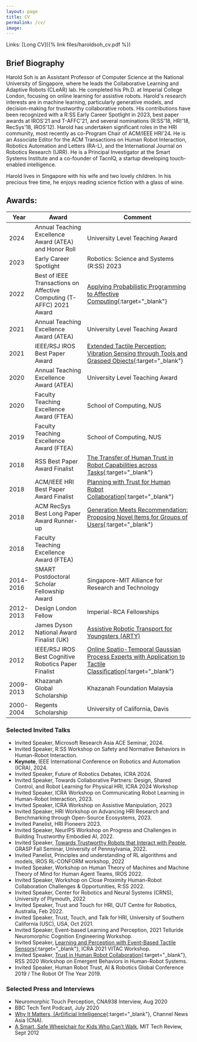 ```yaml
---
layout: page
title: CV
permalink: /cv/
image: 
---
```


Links: [Long CV]({% link files/haroldsoh_cv.pdf %})

## Brief Biography

Harold Soh is an Assistant Professor of Computer Science at the National University of Singapore, where he leads the Collaborative Learning and Adaptive Robots (CLeAR) lab. He completed his Ph.D. at Imperial College London, focusing on online learning for assistive robots. Harold's research interests are in machine learning, particularly generative models, and decision-making for trustworthy collaborative robots. His contributions have been recognized with a R:SS Early Career Spotlight in 2023, best paper awards at IROS'21 and T-AFFC'21, and several nominations (R:SS'18, HRI'18, RecSys'18, IROS'12). Harold has undertaken significant roles in the HRI community, most recently as co-Program Chair of ACM/IEEE HRI'24. He is an Associate Editor for the ACM Transactions on Human Robot Interaction, Robotics Automation and Letters (RA-L), and the International Journal on Robotics Research (IJRR). He is a Principal Investigator at the Smart Systems Institute and a co-founder of TacnIQ, a startup developing touch-enabled intelligence. 

Harold lives in Singapore with his wife and two lovely children. In his precious free time, he enjoys reading science fiction with a glass of wine.

## Awards:

| Year      | Award | Comment |
|----------- | ----------- | ------ |
| 2024 		| Annual Teaching Excellence Award (ATEA) and Honor Roll  | University Level Teaching Award |
| 2023 		| Early Career Spotlight | Robotics: Science and Systems (R:SS) 2023 |
| 2022      | Best of IEEE Transactions on Affective Computing (T-AFFC) 2021 Award  | [Applying Probabilistic Programming to Affective Computing](https://arxiv.org/abs/1903.06445){:target="_blank"} |
| 2021      | Annual Teaching Excellence Award (ATEA)       | University Level Teaching Award |
| 2021      | IEEE/RSJ IROS Best Paper Award       | [Extended Tactile Perception: Vibration Sensing through Tools and Grasped Objects](https://clear-nus.github.io/blog/extsense){:target="_blank"} |
| 2020      | Annual Teaching Excellence Award (ATEA)       | University Level Teaching Award |
| 2020      | Faculty Teaching Excellence Award (FTEA)       | School of Computing, NUS |
| 2019      | Faculty Teaching Excellence Award (FTEA)       | School of Computing, NUS |
| 2018   | RSS Best Paper Award Finalist       | [The Transfer of Human Trust in Robot Capabilities across Tasks](https://clear-nus.github.io/blog/multi-task-trust){:target="_blank"} |
| 2018   | ACM/IEEE HRI Best Paper Award Finalist       | [Planning with Trust for Human Robot Collaboration](https://arxiv.org/abs/1801.04099){:target="_blank"} |
| 2018   | ACM RecSys Best Long Paper Award Runner-up    | [Generation Meets Recommendation: Proposing Novel Items for Groups of Users](https://arxiv.org/abs/1808.01199){:target="_blank"} |
| 2018      | Faculty Teaching Excellence Award (FTEA)       |  |
| 2014-2016   | SMART Postdoctoral Scholar Fellowship Award    |  Singapore-MIT Alliance for Research and Technology |
| 2012-2013 | Design London Fellow | Imperial-RCA Fellowships  |
| 2012 | James Dyson National Award Finalist (UK) |  [Assistive Robotic Transport for Youngsters (ARTY)](https://www.technologyreview.com/2012/09/28/183560/a-smart-safe-wheelchair-for-kids-who-cant-walk/) |
| 2012 | IEEE/RSJ IROS Best Cognitive Robotics Paper Finalist | [Online Spatio-Temporal Gaussian Process Experts with Application to Tactile Classification](https://spiral.imperial.ac.uk/bitstream/10044/1/12658/4/iros2012.pdf){:target="_blank"} |
| 2009-2013 | Khazanah Global Scholarship | Khazanah Foundation Malaysia |
| 2000-2004 | Regents Scholarship | University of California, Davis |


<!-- - *Best Paper Award*, Extended Tactile Perception: Vibration Sensing through Tools and Grasped Objects, IEEE/RSJ International Conference on Intelligent Robots and Systems (IROS), 2021. 
- *Best Paper Award Finalist*, [The Transfer of Human Trust in Robot Capabilities across Tasks](https://clear-nus.github.io/blog/multi-task-trust){:target="_blank"}, Robotics Science and Systems (RSS), 2018. 
- *Best Paper Award Finalist*, [Planning with Trust for Human Robot Collaboration](https://arxiv.org/abs/1801.04099){:target="_blank"}, ACM/IEEE Human Robot Interaction (HRI), 2018.
- *Best Long Paper Award Runner-up*, [Generation Meets Recommendation: Proposing Novel Items for Groups of Users](https://arxiv.org/abs/1808.01199){:target="_blank"}, ACM Recommender Systems (RecSys), 2018.
- *SMART Postdoctoral Scholar Fellowship Award*, Singapore-MIT Alliance, 2014
- *Best Cognitive Robotics Paper Finalist*, [Online Spatio-Temporal Gaussian Process Experts with Application to Tactile Classification](https://spiral.imperial.ac.uk/bitstream/10044/1/12658/4/iros2012.pdf){:target="_blank"}, IEEE/RSJ Intelligent Robots and Systems (IROS), 2012. 
- *Design London Fellow*, 2012.
- *James Dyson National Award Finalist (UK)*, 2012.
- *Khazanah Global Scholarship*, 2009-2013.
- *Regents Scholarship*, University of California, 2000-2004. -->

### Selected Invited Talks

- Invited Speaker, Microsoft Research Asia ACE Seminar, 2024.
- Invited Speaker, R:SS Workshop on Safety and Normative Behaviors in Human-Robot Interaction.
- **Keynote**, IEEE International Conference on Robotics and Automation (ICRA), 2024.
- Invited Speaker, Future of Robotics Debates, ICRA 2024.
- Invited Speaker, Towards Collaborative Partners: Design, Shared Control, and Robot Learning for Physical HRI, ICRA 2024 Workshop
- Invited Speaker, ICRA Workshop on Communicating Robot Learning in Human-Robot Interaction, 2023.
- Invited Speaker, ICRA Workshop on Assistive Manipulation, 2023
- Invited Speaker, HRI Workshop on Advancing HRI Research and Benchmarking through Open-Source Ecosystems, 2023.
- Invited Panelist, HRI Pioneers 2023.
- Invited Speaker, NeurIPS Workshop on Progress and Challenges in Building Trustworthy Embodied AI, 2022.
- Invited Speaker, [Towards Trustworthy Robots that Interact with People](https://www.grasp.upenn.edu/events/fall-2022-grasp-sfi-harold-soh-national-university-of-singapore/), GRASP Fall Seminar, University of Pennsylvania, 2022. 
- Invited Panelist, Principles and understanding of RL algorithms and models, IROS RL-CONFORM workshop, 2022  
- Invited Speaker, Workshop on Human Theory of Machines and Machine Theory of Mind for Human Agent Teams, IROS 2022.
- Invited Speaker, Workshop on Close Proximity Human-Robot Collaboration Challenges & Opportunities, R:SS 2022. 
- Invited Speaker, Center for Robotics and Neural Systems (CRNS), University of Plymouth, 2022
- Invited Speaker, Trust and Touch for HRI, QUT Centre for Robotics, Australia, Feb 2022.
- Invited Speaker, Trust, Touch, and Talk for HRI, University of Southern California (USC), USA, Oct 2021.
- Invited Speaker, Event-based Learning and Perception, 2021 Telluride Neuromorphic Cognition Engineering Workshop.
- Invited Speaker, [Learning and Perception with Event-Based Tactile Sensors](https://www.youtube.com/watch?v=t54RWSRPf1A){:target="_blank"}, ICRA 2021 VITAC Workshop.
- Invited Speaker, [Trust in Human Robot Collaboration](https://www.youtube.com/watch?v=dakjjK9ttCQ){:target="_blank"}, RSS 2020 Workshop on Emergent Behaviors in Human-Robot Systems.
- Invited Speaker, Human Robot Trust, AI & Robotics Global Conference 2019 / The Robot Of The Year 2019.

### Selected Press and Interviews

- Neuromorphic Touch Perception, CNA938 Interview, Aug 2020
- BBC Tech Tent Podcast, July 2020
- [Why It Matters, (Art)ificial Intelligence](https://www.channelnewsasia.com/news/video-on-demand/why-it-matters-2/art-ificial-intelligence-11045126){:target="_blank"}, Channel News Asia (CNA).
- [A Smart, Safe Wheelchair for Kids Who Can’t Walk](https://www.technologyreview.com/2012/09/28/183560/a-smart-safe-wheelchair-for-kids-who-cant-walk/), MIT Tech Review, Sept 2012
